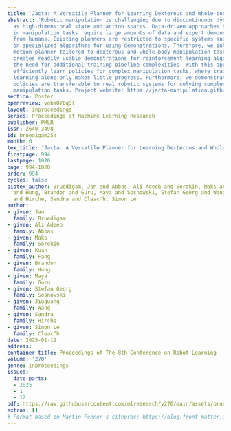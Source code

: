 ```yaml
---
title: 'Jacta: A Versatile Planner for Learning Dexterous and Whole-body Manipulation'
abstract: 'Robotic manipulation is challenging due to discontinuous dynamics, as well
  as high-dimensional state and action spaces. Data-driven approaches that succeed
  in manipulation tasks require large amounts of data and expert demonstrations, typically
  from humans. Existing planners are restricted to specific systems and often depend
  on specialized algorithms for using demonstrations. Therefore, we introduce a flexible
  motion planner tailored to dexterous and whole-body manipulation tasks. Our planner
  creates readily usable demonstrations for reinforcement learning algorithms, eliminating
  the need for additional training pipeline complexities. With this approach, we can
  efficiently learn policies for complex manipulation tasks, where traditional reinforcement
  learning alone only makes little progress. Furthermore, we demonstrate that learned
  policies are transferable to real robotic systems for solving complex dexterous
  manipulation tasks. Project website: https://jacta-manipulation.github.io/'
section: Poster
openreview: vobaOY0qDl
layout: inproceedings
series: Proceedings of Machine Learning Research
publisher: PMLR
issn: 2640-3498
id: bruedigam25a
month: 0
tex_title: 'Jacta: A Versatile Planner for Learning Dexterous and Whole-body Manipulation'
firstpage: 994
lastpage: 1020
page: 994-1020
order: 994
cycles: false
bibtex_author: Bruedigam, Jan and Abbas, Ali Adeeb and Sorokin, Maks and Fang, Kuan
  and Hung, Brandon and Guru, Maya and Sosnowski, Stefan Georg and Wang, Jiuguang
  and Hirche, Sandra and Cleac'h, Simon Le
author:
- given: Jan
  family: Bruedigam
- given: Ali Adeeb
  family: Abbas
- given: Maks
  family: Sorokin
- given: Kuan
  family: Fang
- given: Brandon
  family: Hung
- given: Maya
  family: Guru
- given: Stefan Georg
  family: Sosnowski
- given: Jiuguang
  family: Wang
- given: Sandra
  family: Hirche
- given: Simon Le
  family: Cleac’h
date: 2025-01-12
address:
container-title: Proceedings of The 8th Conference on Robot Learning
volume: '270'
genre: inproceedings
issued:
  date-parts:
  - 2025
  - 1
  - 12
pdf: https://raw.githubusercontent.com/mlresearch/v270/main/assets/bruedigam25a/bruedigam25a.pdf
extras: []
# Format based on Martin Fenner's citeproc: https://blog.front-matter.io/posts/citeproc-yaml-for-bibliographies/
---
```

